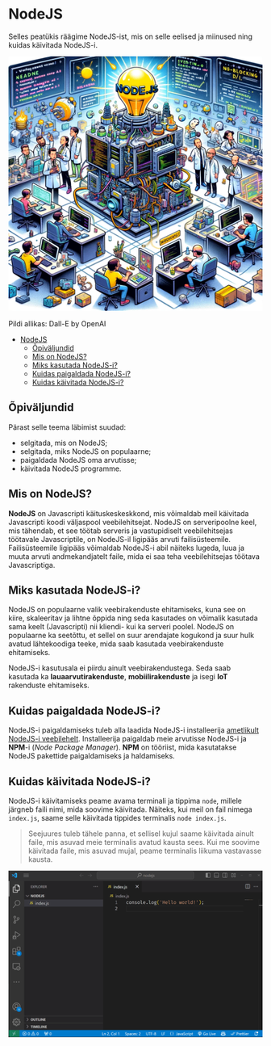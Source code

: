 # NodeJS

Selles peatükis räägime NodeJS-ist, mis on selle eelised ja miinused ning kuidas käivitada NodeJS-i.

![NodeJS](NodeJS.webp)

Pildi allikas: Dall-E by OpenAI

- [NodeJS](#nodejs)
  - [Õpiväljundid](#õpiväljundid)
  - [Mis on NodeJS?](#mis-on-nodejs)
  - [Miks kasutada NodeJS-i?](#miks-kasutada-nodejs-i)
  - [Kuidas paigaldada NodeJS-i?](#kuidas-paigaldada-nodejs-i)
  - [Kuidas käivitada NodeJS-i?](#kuidas-käivitada-nodejs-i)

## Õpiväljundid

Pärast selle teema läbimist suudad:
- selgitada, mis on NodeJS;
- selgitada, miks NodeJS on populaarne;
- paigaldada NodeJS oma arvutisse;
- käivitada NodeJS programme.

## Mis on NodeJS?

**NodeJS** on Javascripti käituskeskeskkond, mis võimaldab meil käivitada Javascripti koodi väljaspool veebilehitsejat. NodeJS on serveripoolne keel, mis tähendab, et see töötab serveris ja vastupidiselt veebilehitsejas töötavale Javascriptile, on NodeJS-il ligipääs arvuti failisüsteemile. Failisüsteemile ligipääs võimaldab NodeJS-i abil näiteks lugeda, luua ja muuta arvuti andmekandjatelt faile, mida ei saa teha veebilehitsejas töötava Javascriptiga.

## Miks kasutada NodeJS-i?

NodeJS on populaarne valik veebirakenduste ehitamiseks, kuna see on kiire, skaleeritav ja lihtne õppida ning seda kasutades on võimalik kasutada sama keelt (Javascripti) nii kliendi- kui ka serveri poolel. NodeJS on populaarne ka seetõttu, et sellel on suur arendajate kogukond ja suur hulk avatud lähtekoodiga teeke, mida saab kasutada veebirakenduste ehitamiseks.

NodeJS-i kasutusala ei piirdu ainult veebirakendustega. Seda saab kasutada ka **lauaarvutirakenduste**, **mobiilirakenduste** ja isegi **IoT** rakenduste ehitamiseks.

## Kuidas paigaldada NodeJS-i?

NodeJS-i paigaldamiseks tuleb alla laadida NodeJS-i installeerija [ametlikult NodeJS-i veebilehelt](https://nodejs.org/en/download). Installeerija paigaldab meie arvutisse NodeJS-i ja **NPM**-i (*Node Package Manager*). **NPM** on tööriist, mida kasutatakse NodeJS pakettide paigaldamiseks ja haldamiseks.

## Kuidas käivitada NodeJS-i?

NodeJS-i käivitamiseks peame avama terminali ja tippima `node`, millele järgneb faili nimi, mida soovime käivitada. Näiteks, kui meil on fail nimega `index.js`, saame selle käivitada tippides terminalis `node index.js`.

> Seejuures tuleb tähele panna, et sellisel kujul saame käivitada ainult faile, mis asuvad meie terminalis avatud kausta sees. Kui me soovime käivitada faile, mis asuvad mujal, peame terminalis liikuma vastavasse kausta.

![Running Node](RunningNode.gif)
